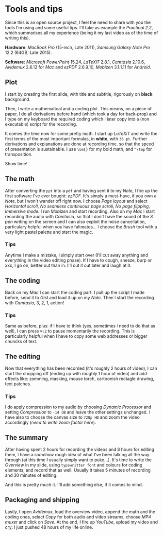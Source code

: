 # Tools and tips

Since this is an open source project, I feel the need to share with you the tools I'm using and some useful tips.
I'll take as example the *Practical 2.2*, which summarises all my experience (being it my last video as of the time of writing this).

**Hardware**: *MacBook Pro* (15-inch, Late 2011), *Samsung Galaxy Note Pro* 12.2 (64GB, Late 2015).

**Software**: *Microsoft PowerPoint* 15.24, *LaTeXiT* 2.8.1, *Camtasia* 2.10.6, *Avidemux* 2.6.12 for *Mac* and *ezPDF* 2.6.9.10, *Mobizen* 3.1.1.11 for *Android*.

## Plot

I start by creating the first slide, with title and subtitle, rigorously on **black** background.

Then, I write a mathematical and a coding plot.
This means, on a piece of paper, I do all derivations before hand (which took a day for back-prop) and I type on my keyboard the required coding which I later copy into a (non executable) script for the recording.

It comes the time now for some pretty math.
I start up *LaTeXiT* and write the first terms of the most important formulas, in **white**, with `36 pt`.
Further derivations and explanations are done at recording time, so that the speed of presentation is sustainable.
I use `\bm{}` for my bold math, and `^\top` for transposition.

Show time!

## The math

After converting the `ppt` into a `pdf` and having sent it to my *Note*, I fire up the first software I've ever bought: *ezPDF*.
It's simply a must-have, if you own a *Note*, but I won't wander off right now.
I choose *Page layout* and select *Horizontal scroll*, *No seamless continuous page scroll*, *No page flipping*, *Immersive mode*.
I run *Mobizen* and start recording.
Also on my *Mac* I start recording the audio with *Camtasia*, so that I don't have the sound of the *S pen* writing on the screen and I can also exploit the noise cancellation, particulary helpful when you have faltmates...
I choose the *Brush* tool with a very light pastel palette and start the magic.

### Tips

Anytime I make a mistake, I simply start over (I'll cut away anything and everything in the video editing phase).
If I have to cough, sneeze, burp or xxx, I go on, better out than in.
I'll cut it out later and laugh at it.

## The coding

Back on my *Mac* I can start the coding part.
I pull up the script I made before, send it to *Gist* and load it up on my *Note*.
Then I start the recording with *Camtasia*, 3, 2, 1, action!

### Tips

Same as before, plus: if I have to think (yes, sometimes I need to do that as well), I can press `⌘⇧2` to pause momentarily the recording.
This is particularly helpful when I have to copy some web addresses or bigger chuncks of text.

## The editing

Now that everything has been recorded (it's roughly 2 hours of video), I can start the chopping off (ending up with roughly 1 hour of video) and add effects like: zomming, masking, mouse torch, cartoonish rectagle drawing, text patches.

### Tips

I do apply compression to my audio by choosing *Dynamic Processor* and setting *Compression* to `-14 dB` and leave the other settings unchanged.
I have also to choose the canvas size to `720p HD` and zoom the video accordingly (*need to write zoom factor here*).

## The summary

After having spent 2 hours for recording the videos and 8 hours for editing them, I have a *somehow* rough idea of what I've been talking all the way through (at this time I usually simply want to puke...).
It's time to write the *Overview* in my slide, using `typewritter font` and colours for coding elements, and record that as well.
Usually it takes 5 minutes of recording and 30 minutes of editing.

And this is pretty much it.
I'll add something else, if it comes to mind.

## Packaging and shipping

Lastly, I open *Avidemux*, load the overview video, append the math and the coding ones, select *Copy* for both audio and video streams, choose *MP4 muxer* and click on *Save*.
At the end, I fire up *YouTube*, upload my video and cry: I just pushed 48 hours of my life online.
